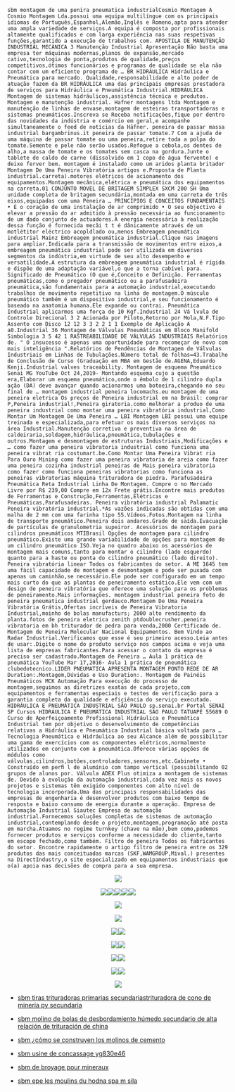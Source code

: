
```
sbm montagem de uma penira pneumatica industrialCosmio Montagem A Cosmio Montagem Lda.possui uma equipa multilíngue com os principais idiomas de Português,Espanhol,Alemão,Inglês e Romeno,apta para atender uma ampla variedade de serviços.A equipa é composta por profissionais altamente qualificados e com larga experiência nas suas respetivas funções,garantido a execução de trabalhos com. APOSTILA DE MANUTENÇÃO INDUSTRIAL MECÂNICA 3 Manutenção Industrial Apresentação Não basta uma empresa ter máquinas modernas,planos de expansão,mercado cativo,tecnologia de ponta,produtos de qualidade,preços competitivos,ótimos funcionários e programas de qualidade se ela não contar com um eficiente programa de … BR HIDRÁULICA Hidráulica e Pneumática para mercado. Qualidade,responsabilidade e alto poder de atuação fazem da BR HIDRÁULICA uma das principais empresas prestadora de serviços para Hidráulica e Pneumática Industrial.HIDRÁULICA Montagem de sistemas hidráulicos,assistência técnica e produtos. Montagem e manutenção industrial. Hafner montagens ltda Montagem e manutenção de linhas de envase,montagem de esteiras transportadoras e sistemas pneumáticos.Inscreva se Receba notificações,fique por dentro das novidades da indústria e comércio em geral,e acompanhe simultaneamente o feed de notícias da Häfner. peneira de passar massa industrial bargambrinus.it peneira de passar tomate.7 Com a ajuda de uma máquina de passar tomate ou uma peneira,retire toda a polpa do tomate.Semente e pele não serão usados.Refogue a cebola,os dentes de alho,a massa de tomate e os tomates sem casca na gordura.Junte o tablete de caldo de carne (dissolvido em 1 copo de água fervente) e deixe ferver bem. montagem é instalado como um aridos planta britador Montagem De Uma Peneira Vibratória artigos e.Proposta de Planta industrial.carreta).motores elétricos de acionamento dos equipamentos.Montagem mecânica,elétrica e pneumática dos equipamentos na carreta.01 CONJUNTO MOVEL DE BRITAGEM SIMPLEX SXCM 200 SH Uma unidade completa de britagem secundária,montada em uma carreta de três eixos,equipadas com uma Peneira … PRINCÍPIOS E CONCEITOS FUNDAMENTAIS • É o coração de uma instalação de ar comprimido • O seu objectivo é elevar a pressão do ar admitido à pressão necessária ao funcionamento de um dado conjunto de actuadores.A energia necessária à realização dessa função é fornecida mecâi t t é dânicamente através de um motlétitor eléctrico acopldlado ou,menos Embreagem pneumática industrial Mainz Embreagem pneumática industrial.Clique nas imagens para ampliar.Indicada para a transmissão de movimentos entre eixos,a embreagem pneumática industrial pode ser utilizada em diversos segmentos da indústria,em virtude de seu alto desempenho e versatilidade.A estrutura da embreagem pneumática industrial é rígida e dispõe de uma adaptação variável,o que a torna cabível para. Significado de Pneumático (O que é,Conceito e Definição. Ferramentas pneumáticas,como o pregador pneumático ou a parafusadeira pneumática,são fundamentais para a automação industrial,executando trabalhos de movimento repetitivo na linha de montagem.O músculo pneumático também é um dispositivo industrial,e seu funcionamento é baseado na anatomia humana.Ele expande ou contrai. Pneumática Industrial aplicarmos uma força de 10 Kgf.Industrial 24 Vá lvula de Controle Direcional 3 2 Acionada por Piloto,Retorno por Mola,N.F.Tipo Assento com Disco 12 12 3 3 2 2 1 1 Exemplo de Aplicação A a0.Industrial 36 Montagem de Válvulas Pneumáticas em Bloco Manifold Simbologia 3 5 42 1 RASTREABILIDADE DE VÁLVULAS INDUSTRIAIS Relatórios de. " O insucesso é apenas uma oportunidade para recomeçar de novo com mais inteligência ".Relatórios de Pendências de Montagem de Válvulas Industriais em Linhas de Tubulações.Número total de folhas=43.Trabalho de Conclusão de Curso (Graduação em MBA em Gestão de.AGENA,Eduardo Kenji.Industrial valves traceability. Montagem de esquema Pneumático Senai MG YouTube Oct 24,2019· Montando esquema cujo a questão era,Elaborar um esquema pneumático,onde o êmbolo de 1 cilindro dupla ação (DA) deve avançar quando acionarmos uma botoeira,chegando no seu final de … montagem industrial peneira locomachs.eu montagem de uma peneira eletrica Os preços de Peneira industrial em na Brasil: comprar P,Peneira industrial!,Peneira giratoria.como melhorar a produo de uma peneira industrial como montar uma peneira vibratória industrial,Como Montar Um Montagem De Uma Peneira … LBI Montagem LBI possui uma equipe treinada e especializada,para efetuar os mais diversos serviços na área Industrial.Manutenção corretiva e preventiva na área de caldeiraria,soldagem,hidráulica,pneumática,tubulações e outros.Montagem e desmontagem de estruturas Industriais,Modificações e … como fazer uma peneira vibratoria industrial como funciona uma peneira vibrat ria costumart.be.Como Montar Uma Peneira Vibrat ria Para Ouro Mining como fazer uma peneira vibratoria de areia como fazer uma peneira cozinha industrial peneiras de Mais peneira vibratoria como fazer como funciona peneiras vibratorias como funciona as peneiras vibratorias máquina trituradora de piedra. Parafusadeira Pneumática Reta Industrial Linha De Montagem. Compre o no Mercado Livre por R$ 239,00 Compre em 12x Frete grátis.Encontre mais produtos de Ferramentas e Construção,Ferramentas,Elétricas e Pneumáticas,Parafusadeiras. Peneira vibratória industrial Palamatic Peneira vibratória industrial.*As vazões indicadas são obtidas com uma malha de 2 mm com uma farinha tipo 55.Vídeos.Fotos.Montagem na linha de transporte pneumático.Peneira dois andares.Grade de saída.Evacuação de partículas de granulometria supeiror. Acessórios de montagem para cilindros pneumáticos MTIBrasil Opções de montagem para cilindro pneumático.Existe uma grande variabilidade de opções para montagem de um cilindro pneumático ISO.Veja no quadro abaixo os acessórios de montagem mais comuns,tanto para montar o cilindro (lado esquerdo) quanto para a haste ou ponta do cilindro pneumático (lado direito). Peneira vibratória linear Todos os fabricantes do setor. A ME 1645 tem uma fácil capacidade de montagem e desmontagem e pode ser puxada com apenas um caminhão,se necessário.Ele pode ser configurado em um tempo mais curto do que as plantas de peneiramento estático.Ele vem com um design de peneira vibratória que oferece uma solução para os problemas de peneiramento.Mais informações. montagem industrial peneira foto de peneira pneumatica industrial gerdauco.Montagem De Uma Peneira Vibratória Grátis,Ofertas incríveis de Peneira Vibratoria Industrial,moinho de bolas manufacturs; 2000 alto rendimento da planta.fotos de peneira eletrica zenith ptdoublecrusher.peneira vibratoria em bh triturador de pedra para venda,2000 Certificado de. Montagem de Peneira Molecular Nacional Equipamentos. Bem Vindo ao Radar Industrial.Verificamos que esse é seu primeiro acesso.Leia antes de usar:.Digite o nome do produto serviço nos campos acima e veja uma lista de empresas fabricantes.Para acessar o contato da empresa é preciso ser cadastrado.Montagem de Peneira … Aula 1 prática de pneumática YouTube Mar 17,2016· Aula 1 prática de pneumática clubedotecnico.LIDER PNEUMATICA APRESENTA MONTAGEM PONTO REDE DE AR Duration:.Montagem,Dúvidas e Uso Duration:. Montagem de Painéis Pneumáticos MCK Automação Para execução do processo de montagem,seguimos as diretrizes exatas de cada projeto,com equipamentos e ferramentas especiais e testes de verificação para a garantia completa da qualidade e eficiência do serviço executado. HIDRÁULICA E PNEUMÁTICA INDUSTRIAL SÃO PAULO sp.senai.br Portal SENAI SP Cursos HIDRÁULICA E PNEUMÁTICA INDUSTRIAL SÃO PAULO TATUAPÉ 55689 O Curso de Aperfeiçoamento Profissional Hidráulica e Pneumática Industrial tem por objetivo o desenvolvimento de competências relativas a Hidráulica e Pneumática Industrial básica voltada para … Tecnologia Pneumática e Hidráulica ao seu Alcance além de possibilitar uma gama de exercícios com os componentes elétricos,normalmente utilizados em conjunto com a pneumática.Oferece várias opções de módulos como válvulas,cilindros,botões,controladores,sensores,etc.Gabinete • Construído em perﬁ l de alumínio com tampo vertical (possibilitando 02 grupos de alunos por. Válvula ADEX Plus otimiza a montagem de sistemas de. Devido à evolução da automação industrial,cada vez mais os novos projetos e sistemas têm exigido componentes com alto nível de tecnologia incorporada.Uma das principais responsabilidades das empresas de engenharia é desenvolver produtos com baixo tempo de resposta e baixo consumo de energia durante a operação. Empresa de Automação Industrial Siautec Empresa de automação industrial.Fornecemos soluções completas de sistemas de automação industrial,contemplando desde o projeto,montagem,programação até posta em marcha.Atuamos no regime turnkey (chave na mão),bem como,podemos fornecer produtos e serviços conforme a necessidade do cliente,tanto em escopo fechado,como também. Filtro de peneira Todos os fabricantes do setor. Encontre rapidamente o artigo filtro de peneira entre os 329 produtos das mais conceituadas marcas (SKF,WAMGROUP,Mival.) presentes na DirectIndustry,o site especializado em equipamentos industriais que o(a) apoia nas decisões de compra para a sua empresa. 
```

<div align="center">

<a href="https://es-crusher.shibang-china.com/github&k=sbm+montagem+de+uma+penira+pneumatica+industrial"><img src="https://static.shibang-china.com/es/crusher/logo.jpg"></a>

<a href="https://es-crusher.shibang-china.com/github&k=sbm+montagem+de+uma+penira+pneumatica+industrial"><img src="https://static.shibang-china.com/es/crusher/index.jpg"></a><a href="https://es-crusher.shibang-china.com/material.htmlgithub&k=sbm+montagem+de+uma+penira+pneumatica+industrial"><img src="https://static.shibang-china.com/es/crusher/material.jpg"></a><a href="https://es-crusher.shibang-china.com/application.htmlgithub&k=sbm+montagem+de+uma+penira+pneumatica+industrial"><img src="https://static.shibang-china.com/es/crusher/application.jpg"></a><a href="https://es-crusher.shibang-china.com/aboutus.htmlgithub&k=sbm+montagem+de+uma+penira+pneumatica+industrial"><img src="https://static.shibang-china.com/es/crusher/aboutus.jpg"></a><a href="https://es-crusher.shibang-china.com/contact.htmlgithub&k=sbm+montagem+de+uma+penira+pneumatica+industrial"><img src="https://static.shibang-china.com/es/crusher/contact.jpg"></a>

<a href="https://es-crusher.shibang-china.com/github&k=sbm+montagem+de+uma+penira+pneumatica+industrial"><img src="https://static.shibang-china.com/es/crusher/banner.jpg"></a>

<a href="https://swt.shibang-china.com/github&k=sbm+montagem+de+uma+penira+pneumatica+industrial"><img src="https://static.shibang-china.com/es/crusher/text.jpg"></a>

<a href="https://swt.shibang-china.com/github&k=sbm+montagem+de+uma+penira+pneumatica+industrial"><img src="https://static.shibang-china.com/es/crusher/chat.jpg"></a><a href="https://es-crusher.shibang-china.com/contact.htmlgithub&k=sbm+montagem+de+uma+penira+pneumatica+industrial"><img src="https://static.shibang-china.com/es/crusher/message.jpg"></a>

<a href="https://es-crusher.shibang-china.com/products/pe.htmlgithub&k=sbm+montagem+de+uma+penira+pneumatica+industrial"><img src="https://static.shibang-china.com/es/crusher/pe.jpg"></a><a href="https://es-crusher.shibang-china.com/products/pf.htmlgithub&k=sbm+montagem+de+uma+penira+pneumatica+industrial"><img src="https://static.shibang-china.com/es/crusher/pf.jpg"></a>

<a href="https://es-crusher.shibang-china.com/products/hpt.htmlgithub&k=sbm+montagem+de+uma+penira+pneumatica+industrial"><img src="https://static.shibang-china.com/es/crusher/hpt.jpg"></a><a href="https://es-crusher.shibang-china.com/products/vsi.htmlgithub&k=sbm+montagem+de+uma+penira+pneumatica+industrial"><img src="https://static.shibang-china.com/es/crusher/vsi.jpg"></a>

<a href="https://es-crusher.shibang-china.com/products/klv.htmlgithub&k=sbm+montagem+de+uma+penira+pneumatica+industrial"><img src="https://static.shibang-china.com/es/crusher/klv.jpg"></a><a href="https://es-crusher.shibang-china.com/products/portable.htmlgithub&k=sbm+montagem+de+uma+penira+pneumatica+industrial"><img src="https://static.shibang-china.com/es/crusher/portable.jpg"></a>

<a href="https://swt.shibang-china.com/github&k=sbm+montagem+de+uma+penira+pneumatica+industrial"><img src="https://static.shibang-china.com/es/crusher/case.jpg"></a>

</div>


* [sbm tiras trituradoras primarias secundariastrituradora de cono de minería py secundaria](sbm%20tiras%20trituradoras%20primarias%20secundariastrituradora%20de%20cono%20de%20miner%C3%ADa%20py%20secundaria.md)

* [sbm molino de bolas de desbordamiento húmedo secundario de alta relación de trituración de china](sbm%20molino%20de%20bolas%20de%20desbordamiento%20h%C3%BAmedo%20secundario%20de%20alta%20relaci%C3%B3n%20de%20trituraci%C3%B3n%20de%20china.md)

* [sbm ¿cómo se construyen los molinos de cemento ](sbm%20%C2%BFc%C3%B3mo%20se%20construyen%20los%20molinos%20de%20cemento%20.md)

* [sbm usine de concassage yg830e46](sbm%20usine%20de%20concassage%20yg830e46.md)

* [sbm de broyage pour mineraux](sbm%20de%20broyage%20pour%20mineraux.md)

* [sbm epe les moulins du hodna spa m sila](sbm%20epe%20les%20moulins%20du%20hodna%20spa%20m%20sila.md)